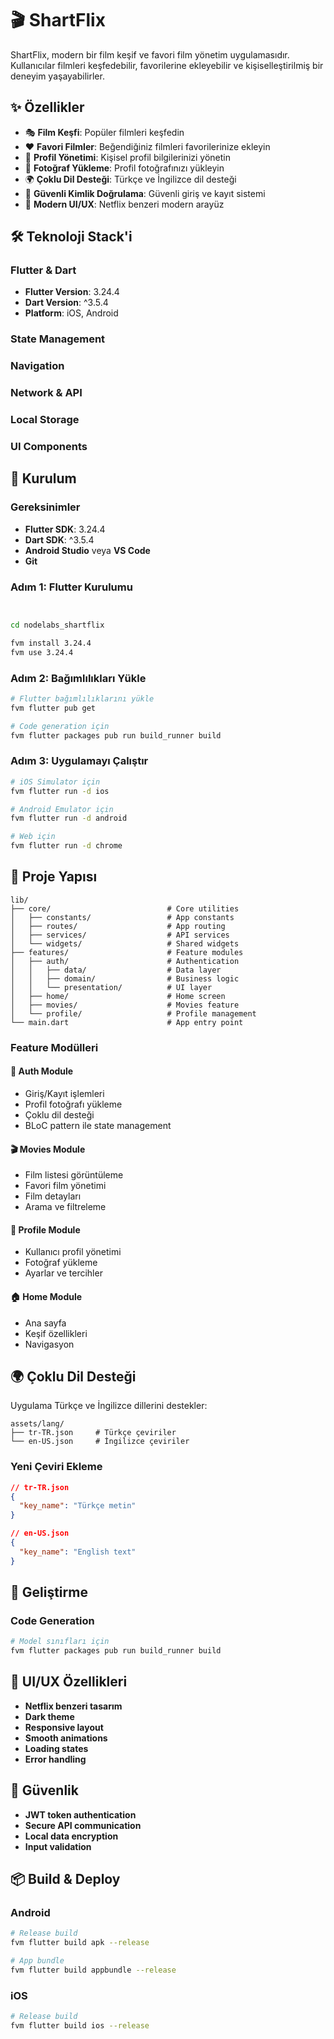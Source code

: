 # 🎬 ShartFlix

ShartFlix, modern bir film keşif ve favori film yönetim uygulamasıdır. Kullanıcılar filmleri keşfedebilir, favorilerine ekleyebilir ve kişiselleştirilmiş bir deneyim yaşayabilirler.

## ✨ Özellikler

- 🎭 **Film Keşfi**: Popüler filmleri keşfedin
- ❤️ **Favori Filmler**: Beğendiğiniz filmleri favorilerinize ekleyin
- 👤 **Profil Yönetimi**: Kişisel profil bilgilerinizi yönetin
- 📸 **Fotoğraf Yükleme**: Profil fotoğrafınızı yükleyin
- 🌍 **Çoklu Dil Desteği**: Türkçe ve İngilizce dil desteği
- 🔐 **Güvenli Kimlik Doğrulama**: Güvenli giriş ve kayıt sistemi
- 📱 **Modern UI/UX**: Netflix benzeri modern arayüz

## 🛠️ Teknoloji Stack'i

### Flutter & Dart
- **Flutter Version**: 3.24.4
- **Dart Version**: ^3.5.4
- **Platform**: iOS, Android

### State Management

### Navigation

### Network & API

### Local Storage

### UI Components



## 🚀 Kurulum

### Gereksinimler

- **Flutter SDK**: 3.24.4
- **Dart SDK**: ^3.5.4
- **Android Studio** veya **VS Code**
- **Git**

### Adım 1: Flutter Kurulumu

```bash


cd nodelabs_shartflix

fvm install 3.24.4
fvm use 3.24.4
```

### Adım 2: Bağımlılıkları Yükle

```bash
# Flutter bağımlılıklarını yükle
fvm flutter pub get

# Code generation için
fvm flutter packages pub run build_runner build
```

### Adım 3: Uygulamayı Çalıştır

```bash
# iOS Simulator için
fvm flutter run -d ios

# Android Emulator için
fvm flutter run -d android

# Web için
fvm flutter run -d chrome
```

## 📁 Proje Yapısı

```
lib/
├── core/                          # Core utilities
│   ├── constants/                 # App constants
│   ├── routes/                    # App routing
│   ├── services/                  # API services
│   └── widgets/                   # Shared widgets
├── features/                      # Feature modules
│   ├── auth/                      # Authentication
│   │   ├── data/                  # Data layer
│   │   ├── domain/                # Business logic
│   │   └── presentation/          # UI layer
│   ├── home/                      # Home screen
│   ├── movies/                    # Movies feature
│   └── profile/                   # Profile management
└── main.dart                      # App entry point
```

### Feature Modülleri

#### 🔐 Auth Module
- Giriş/Kayıt işlemleri
- Profil fotoğrafı yükleme
- Çoklu dil desteği
- BLoC pattern ile state management

#### 🎬 Movies Module
- Film listesi görüntüleme
- Favori film yönetimi
- Film detayları
- Arama ve filtreleme

#### 👤 Profile Module
- Kullanıcı profil yönetimi
- Fotoğraf yükleme
- Ayarlar ve tercihler

#### 🏠 Home Module
- Ana sayfa
- Keşif özellikleri
- Navigasyon

## 🌍 Çoklu Dil Desteği

Uygulama Türkçe ve İngilizce dillerini destekler:

```
assets/lang/
├── tr-TR.json     # Türkçe çeviriler
└── en-US.json     # İngilizce çeviriler
```

### Yeni Çeviri Ekleme

```json
// tr-TR.json
{
  "key_name": "Türkçe metin"
}

// en-US.json
{
  "key_name": "English text"
}
```

## 🔧 Geliştirme

### Code Generation

```bash
# Model sınıfları için
fvm flutter packages pub run build_runner build


```


## 🎨 UI/UX Özellikleri

- **Netflix benzeri tasarım**
- **Dark theme**
- **Responsive layout**
- **Smooth animations**
- **Loading states**
- **Error handling**

## 🔐 Güvenlik

- **JWT token authentication**
- **Secure API communication**
- **Local data encryption**
- **Input validation**

## 📦 Build & Deploy

### Android

```bash
# Release build
fvm flutter build apk --release

# App bundle
fvm flutter build appbundle --release
```

### iOS

```bash
# Release build
fvm flutter build ios --release
```
 
